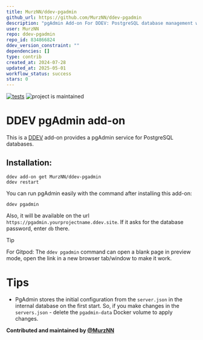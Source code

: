```yaml
---
title: MurzNN/ddev-pgadmin
github_url: https://github.com/MurzNN/ddev-pgadmin
description: "pgAdmin Add-on For DDEV: PostgreSQL database management web interface"
user: MurzNN
repo: ddev-pgadmin
repo_id: 834866824
ddev_version_constraint: ""
dependencies: []
type: contrib
created_at: 2024-07-28
updated_at: 2025-05-01
workflow_status: success
stars: 0
---
```


[![tests](https://github.com/MurzNN/ddev-pgadmin/actions/workflows/tests.yml/badge.svg)](https://github.com/MurzNN/ddev-pgadmin/actions/workflows/tests.yml) ![project is maintained](https://img.shields.io/maintenance/yes/2024.svg)

# DDEV pgAdmin add-on<!-- omit in toc -->

This is a [DDEV](https://github.com/ddev/ddev/) add-on provides a pgAdmin service for PostgreSQL databases.

## Installation:

```
ddev add-on get MurzNN/ddev-pgadmin
ddev restart
```

You can run pgAdmin easily with the command after installing this add-on:

```
ddev pgadmin
```

Also, it will be available on the url `https://pgadmin.yourprojectname.ddev.site`. If it asks for the database password, enter `db` there.

> [!TIP]
> For Gitpod: The `ddev pgadmin` command can open a blank page in preview mode, open the link in a new browser tab/window to make it work.

# Tips

- PgAdmin stores the initial configuration from the `server.json` in the internal database on the first start. So, if you make changes in the `servers.json` - delete the `pgadmin-data` Docker volume to apply changes.

**Contributed and maintained by [@MurzNN](https://github.com/MurzNN)**

